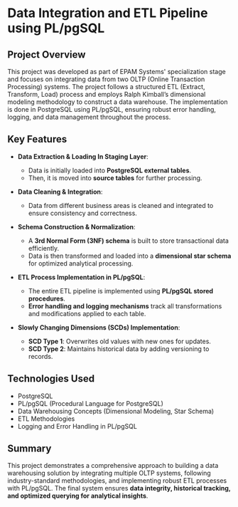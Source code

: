 # Data Integration and ETL Pipeline using PL/pgSQL

## Project Overview
This project was developed as part of EPAM Systems' specialization stage and focuses on integrating data from two OLTP (Online Transaction Processing) systems. The project follows a structured ETL (Extract, Transform, Load) process and employs Ralph Kimball’s dimensional modeling methodology to construct a data warehouse. The implementation is done in PostgreSQL using PL/pgSQL, ensuring robust error handling, logging, and data management throughout the process.

## Key Features
- **Data Extraction & Loading In Staging Layer**:
  - Data is initially loaded into **PostgreSQL external tables**.
  - Then, it is moved into **source tables** for further processing.

- **Data Cleaning & Integration**:
  - Data from different business areas is cleaned and integrated to ensure consistency and correctness.
  
- **Schema Construction & Normalization**:
  - A **3rd Normal Form (3NF) schema** is built to store transactional data efficiently.
  - Data is then transformed and loaded into a **dimensional star schema** for optimized analytical processing.

- **ETL Process Implementation in PL/pgSQL**:
  - The entire ETL pipeline is implemented using **PL/pgSQL stored procedures**.
  - **Error handling and logging mechanisms** track all transformations and modifications applied to each table.

- **Slowly Changing Dimensions (SCDs) Implementation**:
  - **SCD Type 1**: Overwrites old values with new ones for updates.
  - **SCD Type 2**: Maintains historical data by adding versioning to records.

## Technologies Used
- PostgreSQL
- PL/pgSQL (Procedural Language for PostgreSQL)
- Data Warehousing Concepts (Dimensional Modeling, Star Schema)
- ETL Methodologies
- Logging and Error Handling in PL/pgSQL

## Summary
This project demonstrates a comprehensive approach to building a data warehousing solution by integrating multiple OLTP systems, following industry-standard methodologies, and implementing robust ETL processes with PL/pgSQL. The final system ensures **data integrity, historical tracking, and optimized querying for analytical insights**.

